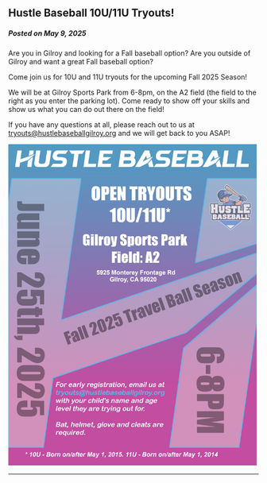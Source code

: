 ## Hustle Baseball 10U/11U Tryouts!

##### *Posted on May 9, 2025*

Are you in Gilroy and looking for a Fall baseball option? Are you outside of Gilroy and want a great Fall baseball option?

Come join us for 10U and 11U tryouts for the upcoming Fall 2025 Season!

We will be at Gilroy Sports Park from 6-8pm, on the A2 field (the field to the right as you enter the parking lot). Come ready to show off your skills and show us what you can do out there on the field!

If you have any questions at all, please reach out to us at tryouts@hustlebaseballgilroy.org and we will get back to you ASAP!

<img src="/images/fall-2025-tryouts.png" alt="Fall 2025 Tryouts" width="500" class="announcement-image">



------
